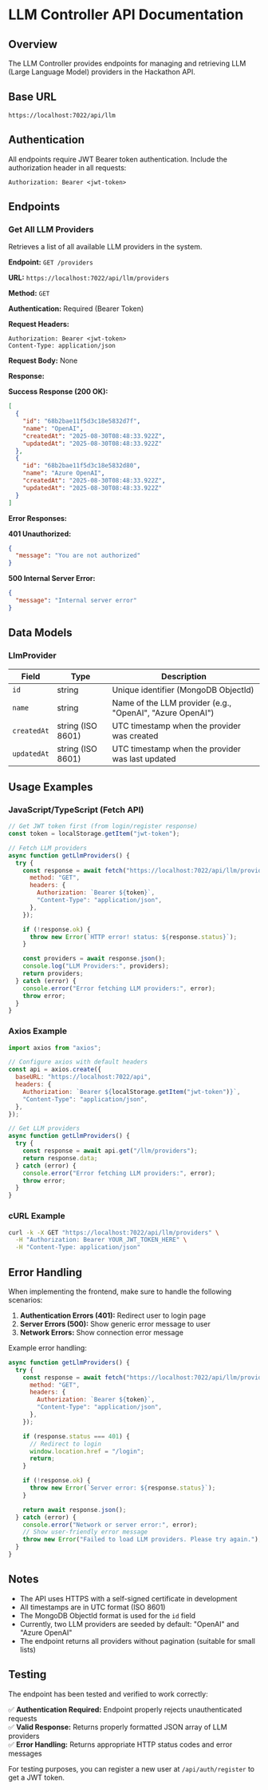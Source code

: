 # LLM Controller API Documentation

## Overview

The LLM Controller provides endpoints for managing and retrieving LLM (Large Language Model) providers in the Hackathon API.

## Base URL

```
https://localhost:7022/api/llm
```

## Authentication

All endpoints require JWT Bearer token authentication. Include the authorization header in all requests:

```
Authorization: Bearer <jwt-token>
```

## Endpoints

### Get All LLM Providers

Retrieves a list of all available LLM providers in the system.

**Endpoint:** `GET /providers`

**URL:** `https://localhost:7022/api/llm/providers`

**Method:** `GET`

**Authentication:** Required (Bearer Token)

**Request Headers:**

```http
Authorization: Bearer <jwt-token>
Content-Type: application/json
```

**Request Body:** None

**Response:**

**Success Response (200 OK):**

```json
[
  {
    "id": "68b2bae11f5d3c18e5832d7f",
    "name": "OpenAI",
    "createdAt": "2025-08-30T08:48:33.922Z",
    "updatedAt": "2025-08-30T08:48:33.922Z"
  },
  {
    "id": "68b2bae11f5d3c18e5832d80",
    "name": "Azure OpenAI",
    "createdAt": "2025-08-30T08:48:33.922Z",
    "updatedAt": "2025-08-30T08:48:33.922Z"
  }
]
```

**Error Responses:**

**401 Unauthorized:**

```json
{
  "message": "You are not authorized"
}
```

**500 Internal Server Error:**

```json
{
  "message": "Internal server error"
}
```

## Data Models

### LlmProvider

| Field       | Type              | Description                                               |
| ----------- | ----------------- | --------------------------------------------------------- |
| `id`        | string            | Unique identifier (MongoDB ObjectId)                      |
| `name`      | string            | Name of the LLM provider (e.g., "OpenAI", "Azure OpenAI") |
| `createdAt` | string (ISO 8601) | UTC timestamp when the provider was created               |
| `updatedAt` | string (ISO 8601) | UTC timestamp when the provider was last updated          |

## Usage Examples

### JavaScript/TypeScript (Fetch API)

```javascript
// Get JWT token first (from login/register response)
const token = localStorage.getItem("jwt-token");

// Fetch LLM providers
async function getLlmProviders() {
  try {
    const response = await fetch("https://localhost:7022/api/llm/providers", {
      method: "GET",
      headers: {
        Authorization: `Bearer ${token}`,
        "Content-Type": "application/json",
      },
    });

    if (!response.ok) {
      throw new Error(`HTTP error! status: ${response.status}`);
    }

    const providers = await response.json();
    console.log("LLM Providers:", providers);
    return providers;
  } catch (error) {
    console.error("Error fetching LLM providers:", error);
    throw error;
  }
}
```

### Axios Example

```javascript
import axios from "axios";

// Configure axios with default headers
const api = axios.create({
  baseURL: "https://localhost:7022/api",
  headers: {
    Authorization: `Bearer ${localStorage.getItem("jwt-token")}`,
    "Content-Type": "application/json",
  },
});

// Get LLM providers
async function getLlmProviders() {
  try {
    const response = await api.get("/llm/providers");
    return response.data;
  } catch (error) {
    console.error("Error fetching LLM providers:", error);
    throw error;
  }
}
```

### cURL Example

```bash
curl -k -X GET "https://localhost:7022/api/llm/providers" \
  -H "Authorization: Bearer YOUR_JWT_TOKEN_HERE" \
  -H "Content-Type: application/json"
```

## Error Handling

When implementing the frontend, make sure to handle the following scenarios:

1. **Authentication Errors (401):** Redirect user to login page
2. **Server Errors (500):** Show generic error message to user
3. **Network Errors:** Show connection error message

Example error handling:

```javascript
async function getLlmProviders() {
  try {
    const response = await fetch("https://localhost:7022/api/llm/providers", {
      method: "GET",
      headers: {
        Authorization: `Bearer ${token}`,
        "Content-Type": "application/json",
      },
    });

    if (response.status === 401) {
      // Redirect to login
      window.location.href = "/login";
      return;
    }

    if (!response.ok) {
      throw new Error(`Server error: ${response.status}`);
    }

    return await response.json();
  } catch (error) {
    console.error("Network or server error:", error);
    // Show user-friendly error message
    throw new Error("Failed to load LLM providers. Please try again.");
  }
}
```

## Notes

- The API uses HTTPS with a self-signed certificate in development
- All timestamps are in UTC format (ISO 8601)
- The MongoDB ObjectId format is used for the `id` field
- Currently, two LLM providers are seeded by default: "OpenAI" and "Azure OpenAI"
- The endpoint returns all providers without pagination (suitable for small lists)

## Testing

The endpoint has been tested and verified to work correctly:

✅ **Authentication Required:** Endpoint properly rejects unauthenticated requests  
✅ **Valid Response:** Returns properly formatted JSON array of LLM providers  
✅ **Error Handling:** Returns appropriate HTTP status codes and error messages

For testing purposes, you can register a new user at `/api/auth/register` to get a JWT token.
